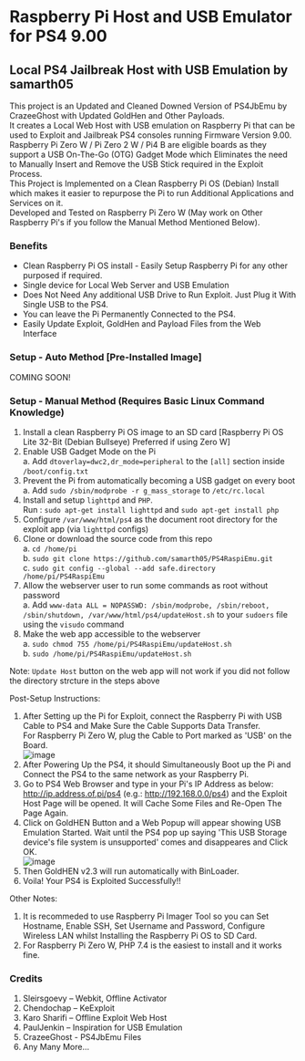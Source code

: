 # Raspberry Pi Host and USB Emulator for PS4 9.00  

## Local PS4 Jailbreak Host with USB Emulation by samarth05
This project is an Updated and Cleaned Downed Version of PS4JbEmu by CrazeeGhost with Updated GoldHen and Other Payloads.<br>
It creates a Local Web Host with USB emulation on Raspberry Pi that can be used to Exploit and Jailbreak PS4 consoles running Firmware Version 9.00.<br>
Raspberry Pi Zero W / Pi Zero 2 W / Pi4 B are eligible boards as they support a USB On-The-Go (OTG) Gadget Mode which Eliminates the need to Manually Insert and Remove the USB Stick required in the Exploit Process.<br>
This Project is Implemented on a Clean Raspberry Pi OS (Debian) Install which makes it easier to repurpose the Pi to run Additional Applications and Services on it.<br>
Developed and Tested on Raspberry Pi Zero W (May work on Other Raspberry Pi's if you follow the Manual Method Mentioned Below).

### Benefits
- Clean Raspberry Pi OS install - Easily Setup Raspberry Pi for any other purposed if required.
- Single device for Local Web Server and USB Emulation
- Does Not Need Any additional USB Drive to Run Exploit. Just Plug it With Single USB to the PS4.
- You can leave the Pi Permanently Connected to the PS4.
- Easily Update Exploit, GoldHen and Payload Files from the Web Interface

### Setup - Auto Method [Pre-Installed Image]
COMING SOON!

### Setup - Manual Method (Requires Basic Linux Command Knowledge)
1. Install a clean Raspberry Pi OS image to an SD card 
[Raspberry Pi OS Lite 32-Bit (Debian Bullseye) Preferred if using Zero W]
2. Enable USB Gadget Mode on the Pi <br>
   a. Add `dtoverlay=dwc2,dr_mode=peripheral` to the `[all]` section inside `/boot/config.txt`
3. Prevent the Pi from automatically becoming a USB gadget on every boot <br />
   a. Add `sudo /sbin/modprobe -r g_mass_storage` to `/etc/rc.local`
5. Install and setup `lighttpd` and `PHP`.<br>
   Run : `sudo apt-get install lighttpd` and `sudo apt-get install php`
6. Configure `/var/www/html/ps4` as the document root directory for the exploit app (via `lighttpd` configs)
7. Clone or download the source code from this repo <br>
   a. `cd /home/pi` <br>
   b. `sudo git clone https://github.com/samarth05/PS4RaspiEmu.git` <br />
   c. `sudo git config --global --add safe.directory /home/pi/PS4RaspiEmu`
8. Allow the webserver user to run some commands as root without password <br>
   a. Add `www-data ALL = NOPASSWD: /sbin/modprobe, /sbin/reboot, /sbin/shutdown, /var/www/html/ps4/updateHost.sh` to your `sudoers` file using the `visudo` command
9. Make the web app accessible to the webserver <br />
   a. `sudo chmod 755 /home/pi/PS4RaspiEmu/updateHost.sh` <br />
   b. `sudo /home/pi/PS4RaspiEmu/updateHost.sh`

Note:
`Update Host` button on the web app will not work if you did not follow the directory strcture in the steps above


Post-Setup Instructions: 
1. After Setting up the Pi for Exploit, connect the Raspberry Pi with USB Cable to PS4 and Make Sure the Cable Supports Data Transfer.<br>
For Raspberry Pi Zero W, plug the Cable to Port marked as 'USB' on the Board.<br>
![image](https://user-images.githubusercontent.com/2664857/149229582-18780783-6d47-4d12-89ab-1898da33e1c7.png)<br/>
2. After Powering Up the PS4, it should Simultaneously Boot up the Pi and Connect the PS4 to the same network as your Raspberry Pi.
3. Go to PS4 Web Browser and type in your Pi's IP Address as below:<br>
http://ip.address.of.pi/ps4 (e.g.: http://192.168.0.0/ps4) and the Exploit Host Page will be opened. It will Cache Some Files and Re-Open The Page Again.
4. Click on GoldHEN Button and a Web Popup will appear showing USB Emulation Started. Wait until the PS4 pop up saying 'This USB Storage device's file system is unsupported' comes and disappeares and Click OK.<br>
![image](https://user-images.githubusercontent.com/20742243/151671687-3a16a6db-a56e-45d8-bc13-9ff76598949d.png)<br/>
5. Then GoldHEN v2.3 will run automatically with BinLoader.
6. Voila! Your PS4 is Exploited Successfully!!


Other Notes:
1. It is recommeded to use Raspberry Pi Imager Tool so you can Set Hostname, Enable SSH, Set Username and Password, Configure Wireless LAN whilst Installing the Raspberry Pi OS to SD Card.
2. For Raspberry Pi Zero W, PHP 7.4 is the easiest to install and it works fine.


### Credits
1.	Sleirsgoevy – Webkit, Offline Activator
2.	Chendochap – KeExploit
3.	Karo Sharifi – Offline Exploit Web Host 
4.	PaulJenkin – Inspiration for USB Emulation
5. CrazeeGhost - PS4JbEmu Files
6. Any Many More...
